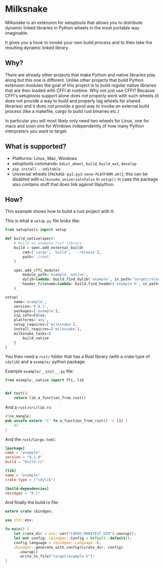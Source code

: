# Milksnake

Milksnake is an extension for setuptools that allows you to distribute
dynamic linked libraries in Python wheels in the most portable way imaginable.

It gives you a hook to invoke your own build process and to then take the
resulting dynamic linked library.

## Why?

There are already other projects that make Python and native libraries play
along but this one is different.  Unlike other projects that build Python
extension modules the goal of this project is to build regular native libraries
that are then loaded with CFFI at runtime.  Why not just use CFFI?  Because
CFFI's setuptools support alone does not properly work with such wheels (it
does not provide a way to build and properly tag wheels for shared libraries) and
it does not provide a good way to invoke an external build process (like a
makefile, cargo to build rust binaries etc.)

In particular you will most likely only need two wheels for Linux, one for macs
and soon one for Windows independently of how many Python interpreters you want
to target.

## What is supported?

* Platforms: Linux, Mac, Windows
* setuptools commands: `bdist_wheel`, `build`, `build_ext`, `develop`
* `pip install --editable .`
* Universal wheels (`PACKAGE-py2.py3-none-PLATFORM.whl`); this can be disabled
  with `milksnake_universal=False` in `setup()` in case the package also contains
  stuff that does link against libpython.

## How?

This example shows how to build a rust project with it:

This is what a `setup.py` file looks like:

```python
from setuptools import setup

def build_native(spec):
    # build an example rust library
    build = spec.add_external_build(
        cmd=['cargo', 'build', '--release'],
        path='./rust'
    )

    spec.add_cffi_module(
        module_path='example._native',
        dylib=lambda: build.find_dylib('example', in_path='target/release'),
        header_filename=lambda: build.find_header('example.h', in_path='target')
    )

setup(
    name='example',
    version='0.0.1',
    packages=['example'],
    zip_safe=False,
    platforms='any',
    setup_requires=['milksnake'],
    install_requires=['milksnake'],
    milksnake_tasks=[
        build_native
    ]
)
```

You then need a `rust/` folder that has a Rust library (with a crate type
of `cdylib`) and a `example/` python package.

Example `example/__init__.py` file:

```python
from example._native import ffi, lib


def test():
    return lib.a_function_from_rust()
```

And a `rust/src/lib.rs`:

```rust
#[no_mangle]
pub unsafe extern "C" fn a_function_from_rust() -> i32 {
    42
}
```

And the `rust/Cargo.toml`:

```toml
[package]
name = "example"
version = "0.1.0"
build = "build.rs"

[lib]
name = "example"
crate-type = ["cdylib"]

[build-dependencies]
cbindgen = "0.1"
```

And finally the build.rs file:

```rust
extern crate cbindgen;

use std::env;

fn main() {
    let crate_dir = env::var("CARGO_MANIFEST_DIR").unwrap();
    let mut config: cbindgen::Config = Default::default();
    config.language = cbindgen::Language::C;
    cbindgen::generate_with_config(&crate_dir, config)
      .unwrap()
      .write_to_file("target/example.h");
}
```
